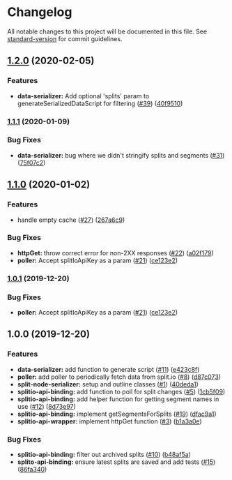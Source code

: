 # Changelog

All notable changes to this project will be documented in this file. See [standard-version](https://github.com/conventional-changelog/standard-version) for commit guidelines.

## [1.2.0](https://github.com/godaddy/split-node-serializer/compare/1.1.1...1.2.0) (2020-02-05)


### Features

* **data-serializer:** Add optional 'splits' param to generateSerializedDataScript for filtering ([#39](https://github.com/godaddy/split-node-serializer/issues/39)) ([40f9510](https://github.com/godaddy/split-node-serializer/commit/40f9510b3b10afc1d69b92f81a570968cfa79b70))

### [1.1.1](https://github.com/godaddy/split-node-serializer/compare/1.1.0...1.1.1) (2020-01-09)


### Bug Fixes

* **data-serializer:** bug where we didn't stringify splits and segments ([#31](https://github.com/godaddy/split-node-serializer/issues/31)) ([75f07c2](https://github.com/godaddy/split-node-serializer/commit/75f07c24956ba2165509db367604d316002f6437))

## [1.1.0](https://github.com/godaddy/split-node-serializer/compare/1.0.0...1.1.0) (2020-01-02)


### Features

* handle empty cache ([#27](https://github.com/godaddy/split-node-serializer/issues/27)) ([267a6c9](https://github.com/godaddy/split-node-serializer/commit/267a6c900140428d9d5355637d6d5a5e1ea37ff2))


### Bug Fixes

* **httpGet:** throw correct error for non-2XX responses ([#22](https://github.com/godaddy/split-node-serializer/issues/22)) ([a02f179](https://github.com/godaddy/split-node-serializer/commit/a02f179b1e2a3c755f200f53a48c2f4d1c87e871))
* **poller:** Accept splitIoApiKey as a param ([#21](https://github.com/godaddy/split-node-serializer/issues/21)) ([ce123e2](https://github.com/godaddy/split-node-serializer/commit/ce123e2002f75d2fde53dd0dafe6c922e0348745))

### [1.0.1](https://github.com/godaddy/split-node-serializer/compare/1.0.0...1.0.1) (2019-12-20)


### Bug Fixes

* **poller:** Accept splitIoApiKey as a param ([#21](https://github.com/godaddy/split-node-serializer/issues/21)) ([ce123e2](https://github.com/godaddy/split-node-serializer/commit/ce123e2002f75d2fde53dd0dafe6c922e0348745))

## 1.0.0 (2019-12-20)


### Features

* **data-serializer:** add function to generate script ([#11](https://github.com/godaddy/split-node-serializer/issues/11)) ([e423c8f](https://github.com/godaddy/split-node-serializer/commit/e423c8f0a29a76ff7b23aa8ba57c39c89141991b))
* **poller:** add poller to periodically fetch data from split.io ([#8](https://github.com/godaddy/split-node-serializer/issues/8)) ([d87c073](https://github.com/godaddy/split-node-serializer/commit/d87c0735195c70380e9b4ac1589621eab64ab510))
* **split-node-serializer:** setup and outline classes ([#1](https://github.com/godaddy/split-node-serializer/issues/1)) ([40deda1](https://github.com/godaddy/split-node-serializer/commit/40deda135f1287de1828fb3cf669e95d6fc99b1c))
* **splitio-api-binding:** add function to poll for split changes ([#5](https://github.com/godaddy/split-node-serializer/issues/5)) ([1cb5f09](https://github.com/godaddy/split-node-serializer/commit/1cb5f09f4132160c04aedc8c751a3042bb58919f))
* **splitio-api-binding:** add helper function for getting segment names in use ([#12](https://github.com/godaddy/split-node-serializer/issues/12)) ([8d73e97](https://github.com/godaddy/split-node-serializer/commit/8d73e97382df71c4614601823d4bc83384260047))
* **splitio-api-binding:** implement getSegmentsForSplits ([#19](https://github.com/godaddy/split-node-serializer/issues/19)) ([dfac9a1](https://github.com/godaddy/split-node-serializer/commit/dfac9a1594f689dd1f277633d55bb1c867133cb9))
* **splitio-api-wrapper:** implement httpGet function ([#3](https://github.com/godaddy/split-node-serializer/issues/3)) ([b1a3a0e](https://github.com/godaddy/split-node-serializer/commit/b1a3a0efc9b870b2a756caa2db7f36f781bc85f3))


### Bug Fixes

* **splitio-api-binding:** filter out archived splits ([#10](https://github.com/godaddy/split-node-serializer/issues/10)) ([b48af5a](https://github.com/godaddy/split-node-serializer/commit/b48af5a4bdb0f538b7886864211b5fd27597702c))
* **splito-api-binding:** ensure latest splits are saved and add tests ([#15](https://github.com/godaddy/split-node-serializer/issues/15)) ([86fa340](https://github.com/godaddy/split-node-serializer/commit/86fa340c58306f2892b2593d53e98912f3dd6943))
